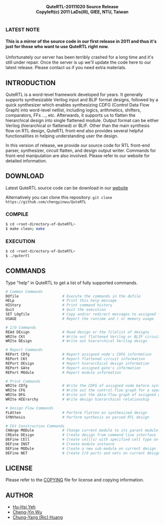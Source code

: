 <div align="center">
<b>QuteRTL-20111020 Source Release</b>
<br/>
<b>Copyleft(c) 2011 LaDs(III), GIEE, NTU, Taiwan</b>
<br/><br/>
</div>

### LATEST NOTE

#### This is a mirror of the source code in our first release in 2011 and thus it's just for those who want to use QuteRTL right now.

Unfortunately our server has been terribly crashed for a long time and it's still under repair.
Once the server is up we'll update the code here to our latest release.
Please contact us if you need extra materials.

## INTRODUCTION

QuteRTL is a word-level framework developed for years. It generally supports synthesizable Verilog input and BLIF format designs, followed by a quick synthesizer which enables synthesizing CDFG (Control Data Flow Graph) into word-level netlist, including logics, arithmetics, shifters, comparators, FFs ..., etc. Afterwards, it supports us to flatten the hierarchical design into single flattened module. Output format can be either Verilog (hierarchical or flattened) or BLIF. Other than the main synthesis flow on RTL design, QuteRTL front-end also provides several helpful functionalities in helping understanding user the design.

In this version of release, we provide our source code for RTL front-end parser, synthesizer, circuit flatten, and design output writer. Commands for front-end manipulation are also involved. Please refer to our website for detailed information.

## DOWNLOAD

Latest QuteRTL source code can be download in our [website](http://dvlab.ee.ntu.edu.tw/~publication/QuteRTL/index.html)

Alternatively you can clone this repository: `git clone https://github.com/chengyinwu/QuteRTL`

### COMPILE

```bash
$ cd <root-directory-of-QuteRTL>
$ make clean; make
```

### EXECUTION

```bash
$ cd <root-directory-of-QuteRTL>
$ ./qutertl
```

## COMMANDS

Type "help" in QuteRTL to get a list of fully supported commands.

```bash
# Common Commands
DOfile                    # Execute the commands in the dofile
HELp                      # Print this help message
HIStory                   # Print command history
Quit                      # Quit the execution
SET LOgfile               # Copy and/or redirect messages to assigned file
USAGE                     # Report the runtime and / or memory usage

# I/O Commands
REAd DEsign               # Read design or the filelist of designs
WRIte CKt                 # Write out flattened Verilog or BLIF circuit
WRIte DEsign              # Write out hierarchical Verilog design

# Report Commands
REPort CDfg               # Report assigned node's CDFG information
REPort CKt                # Report flattened circuit information
REPort DEsign             # Report hierarchical design information
REPort GAte               # Report assigned gate's information
REPort MOdule             # Report module information

# Print Commands
WRIte CDfg                # Write the CDFG of assigned node before synthesis
WRIte CFG                 # Write out the control-flow graph for a specific pin with assigned bits
WRIte DFG                 # Write out the data-flow graph of assigned gate in flattened design
WRIte HIErarchy           # Write design hierarchical relationship

# Design Flow Commands
FLAtten                   # Perform flatten on synthesized design
SYNthesis                 # Perform synthesis on parsed RTL design

# Ckt Construction Commands
CHAnge MODule             # Change current module to its parant module in current design hierarchy
CREate DEsign             # Create design from command line interface
DEFine CEll               # Create cell(s) with specified cell type on current design
DEFine INST               # Create module instance
DEFine MODule             # Create a new sub-module on current design
DEFine NET                # Create I/O ports and nets on current design
```

## LICENSE

Please refer to the [COPYING](COPYING) file for license and copying information.

## AUTHOR
* [Hu-Hsi Yeh](mailto:f93943122@ntu.edu.tw)
* [Cheng-Yin Wu](mailto:chengyinwu123@gmail.com)
* [Chung-Yang (Ric) Huang](mailto:ric@cc.ee.ntu.edu.tw)
